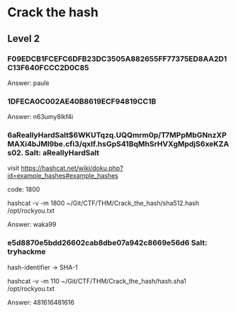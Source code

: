 # Crack the hash

## Level 2

### F09EDCB1FCEFC6DFB23DC3505A882655FF77375ED8AA2D1C13F640FCCC2D0C85

Answer: paule

### 1DFECA0C002AE40B8619ECF94819CC1B

Answer: n63umy8lkf4i

### $6$aReallyHardSalt$6WKUTqzq.UQQmrm0p/T7MPpMbGNnzXPMAXi4bJMl9be.cfi3/qxIf.hsGpS41BqMhSrHVXgMpdjS6xeKZAs02. Salt: aReallyHardSalt

visit https://hashcat.net/wiki/doku.php?id=example_hashes#example_hashes

code: 1800

hashcat -v -m 1800 ~/Git/CTF/THM/Crack_the_hash/sha512.hash /opt/rockyou.txt 

Answer: waka99

### e5d8870e5bdd26602cab8dbe07a942c8669e56d6 Salt: tryhackme

hash-identifier -> SHA-1

hashcat -v -m 110 ~/Git/CTF/THM/Crack_the_hash/hash.sha1 /opt/rockyou.txt

Answer: 481616481616


